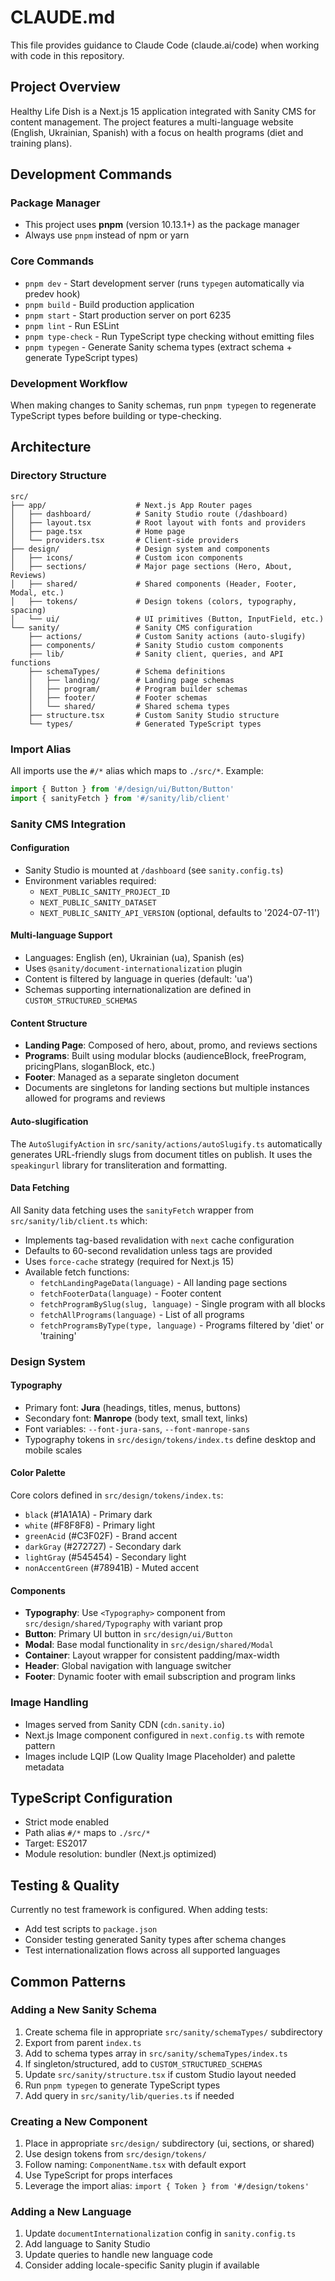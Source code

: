 # CLAUDE.md

This file provides guidance to Claude Code (claude.ai/code) when working with code in this repository.

## Project Overview

Healthy Life Dish is a Next.js 15 application integrated with Sanity CMS for content management. The project features a multi-language website (English, Ukrainian, Spanish) with a focus on health programs (diet and training plans).

## Development Commands

### Package Manager
- This project uses **pnpm** (version 10.13.1+) as the package manager
- Always use `pnpm` instead of npm or yarn

### Core Commands
- `pnpm dev` - Start development server (runs `typegen` automatically via predev hook)
- `pnpm build` - Build production application
- `pnpm start` - Start production server on port 6235
- `pnpm lint` - Run ESLint
- `pnpm type-check` - Run TypeScript type checking without emitting files
- `pnpm typegen` - Generate Sanity schema types (extract schema + generate TypeScript types)

### Development Workflow
When making changes to Sanity schemas, run `pnpm typegen` to regenerate TypeScript types before building or type-checking.

## Architecture

### Directory Structure
```
src/
├── app/                    # Next.js App Router pages
│   ├── dashboard/          # Sanity Studio route (/dashboard)
│   ├── layout.tsx          # Root layout with fonts and providers
│   ├── page.tsx            # Home page
│   └── providers.tsx       # Client-side providers
├── design/                 # Design system and components
│   ├── icons/              # Custom icon components
│   ├── sections/           # Major page sections (Hero, About, Reviews)
│   ├── shared/             # Shared components (Header, Footer, Modal, etc.)
│   ├── tokens/             # Design tokens (colors, typography, spacing)
│   └── ui/                 # UI primitives (Button, InputField, etc.)
└── sanity/                 # Sanity CMS configuration
    ├── actions/            # Custom Sanity actions (auto-slugify)
    ├── components/         # Sanity Studio custom components
    ├── lib/                # Sanity client, queries, and API functions
    ├── schemaTypes/        # Schema definitions
    │   ├── landing/        # Landing page schemas
    │   ├── program/        # Program builder schemas
    │   ├── footer/         # Footer schemas
    │   └── shared/         # Shared schema types
    ├── structure.tsx       # Custom Sanity Studio structure
    └── types/              # Generated TypeScript types
```

### Import Alias
All imports use the `#/*` alias which maps to `./src/*`. Example:
```typescript
import { Button } from '#/design/ui/Button/Button'
import { sanityFetch } from '#/sanity/lib/client'
```

### Sanity CMS Integration

#### Configuration
- Sanity Studio is mounted at `/dashboard` (see `sanity.config.ts`)
- Environment variables required:
  - `NEXT_PUBLIC_SANITY_PROJECT_ID`
  - `NEXT_PUBLIC_SANITY_DATASET`
  - `NEXT_PUBLIC_SANITY_API_VERSION` (optional, defaults to '2024-07-11')

#### Multi-language Support
- Languages: English (en), Ukrainian (ua), Spanish (es)
- Uses `@sanity/document-internationalization` plugin
- Content is filtered by language in queries (default: 'ua')
- Schemas supporting internationalization are defined in `CUSTOM_STRUCTURED_SCHEMAS`

#### Content Structure
- **Landing Page**: Composed of hero, about, promo, and reviews sections
- **Programs**: Built using modular blocks (audienceBlock, freeProgram, pricingPlans, sloganBlock, etc.)
- **Footer**: Managed as a separate singleton document
- Documents are singletons for landing sections but multiple instances allowed for programs and reviews

#### Auto-slugification
The `AutoSlugifyAction` in `src/sanity/actions/autoSlugify.ts` automatically generates URL-friendly slugs from document titles on publish. It uses the `speakingurl` library for transliteration and formatting.

#### Data Fetching
All Sanity data fetching uses the `sanityFetch` wrapper from `src/sanity/lib/client.ts` which:
- Implements tag-based revalidation with `next` cache configuration
- Defaults to 60-second revalidation unless tags are provided
- Uses `force-cache` strategy (required for Next.js 15)
- Available fetch functions:
  - `fetchLandingPageData(language)` - All landing page sections
  - `fetchFooterData(language)` - Footer content
  - `fetchProgramBySlug(slug, language)` - Single program with all blocks
  - `fetchAllPrograms(language)` - List of all programs
  - `fetchProgramsByType(type, language)` - Programs filtered by 'diet' or 'training'

### Design System

#### Typography
- Primary font: **Jura** (headings, titles, menus, buttons)
- Secondary font: **Manrope** (body text, small text, links)
- Font variables: `--font-jura-sans`, `--font-manrope-sans`
- Typography tokens in `src/design/tokens/index.ts` define desktop and mobile scales

#### Color Palette
Core colors defined in `src/design/tokens/index.ts`:
- `black` (#1A1A1A) - Primary dark
- `white` (#F8F8F8) - Primary light
- `greenAcid` (#C3F02F) - Brand accent
- `darkGray` (#272727) - Secondary dark
- `lightGray` (#545454) - Secondary light
- `nonAccentGreen` (#78941B) - Muted accent

#### Components
- **Typography**: Use `<Typography>` component from `src/design/shared/Typography` with variant prop
- **Button**: Primary UI button in `src/design/ui/Button`
- **Modal**: Base modal functionality in `src/design/shared/Modal`
- **Container**: Layout wrapper for consistent padding/max-width
- **Header**: Global navigation with language switcher
- **Footer**: Dynamic footer with email subscription and program links

### Image Handling
- Images served from Sanity CDN (`cdn.sanity.io`)
- Next.js Image component configured in `next.config.ts` with remote pattern
- Images include LQIP (Low Quality Image Placeholder) and palette metadata

## TypeScript Configuration
- Strict mode enabled
- Path alias `#/*` maps to `./src/*`
- Target: ES2017
- Module resolution: bundler (Next.js optimized)

## Testing & Quality
Currently no test framework is configured. When adding tests:
- Add test scripts to `package.json`
- Consider testing generated Sanity types after schema changes
- Test internationalization flows across all supported languages

## Common Patterns

### Adding a New Sanity Schema
1. Create schema file in appropriate `src/sanity/schemaTypes/` subdirectory
2. Export from parent `index.ts`
3. Add to schema types array in `src/sanity/schemaTypes/index.ts`
4. If singleton/structured, add to `CUSTOM_STRUCTURED_SCHEMAS`
5. Update `src/sanity/structure.tsx` if custom Studio layout needed
6. Run `pnpm typegen` to generate TypeScript types
7. Add query in `src/sanity/lib/queries.ts` if needed

### Creating a New Component
1. Place in appropriate `src/design/` subdirectory (ui, sections, or shared)
2. Use design tokens from `src/design/tokens/`
3. Follow naming: `ComponentName.tsx` with default export
4. Use TypeScript for props interfaces
5. Leverage the import alias: `import { Token } from '#/design/tokens'`

### Adding a New Language
1. Update `documentInternationalization` config in `sanity.config.ts`
2. Add language to Sanity Studio
3. Update queries to handle new language code
4. Consider adding locale-specific Sanity plugin if available
